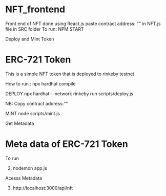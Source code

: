 # NFT_frontend
Front end of NFT done using React.js
paste contract address: "" in NFT.js file in SRC folder
To run: NPM START

Deploy and Mint Token
# ERC-721 Token

This is a simple NFT token that is deployed to rinkeby testnet 

How to run :
npx hardhat compile

DEPLOY
npx hardhat --network rinkeby run scripts/deploy.js

NB: Copy contract address:""

MINT
node scripts/mint.js 

Get Metadata 

# Meta data of ERC-721 Token

To run

2. nodemon app.js

 Acesss Metadata

3. http://localhost:3000/api/nft

